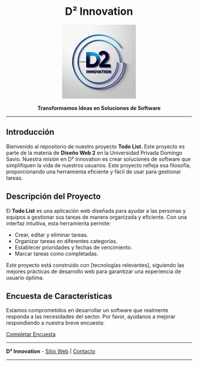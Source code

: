 <div align="center">

# D² Innovation

<img src="https://github.com/temps-code/Class-Project---Web-Design-2/blob/main/logo.jpg?raw=true" alt="D² Innovation Logo" width="200"/>

**Transformamos Ideas en Soluciones de Software**

</div>

---

## Introducción

Bienvenido al repositorio de nuestro proyecto **Todo List**. Este proyecto es parte de la materia de **Diseño Web 2** en la Universidad Privada Domingo Savio. Nuestra misión en D² Innovation es crear soluciones de software que simplifiquen la vida de nuestros usuarios. Este proyecto refleja esa filosofía, proporcionando una herramienta eficiente y fácil de usar para gestionar tareas.

## Descripción del Proyecto

El **Todo List** es una aplicación web diseñada para ayudar a las personas y equipos a gestionar sus tareas de manera organizada y eficiente. Con una interfaz intuitiva, esta herramienta permite:

- Crear, editar y eliminar tareas.
- Organizar tareas en diferentes categorías.
- Establecer prioridades y fechas de vencimiento.
- Marcar tareas como completadas.

Este proyecto está construido con [tecnologías relevantes], siguiendo las mejores prácticas de desarrollo web para garantizar una experiencia de usuario óptima.

## Encuesta de Características

Estamos comprometidos en desarrollar un software que realmente responda a las necesidades del sector. Por favor, ayúdanos a mejorar respondiendo a nuestra breve encuesta:

[Completar Encuesta](https://forms.gle/V6DeFqCdXVpgcrPy9)

---

**D² Innovation** - [Sitio Web](https://sitio-web.com) | [Contacto](mailto:contacto@d2innovation.com)

---
